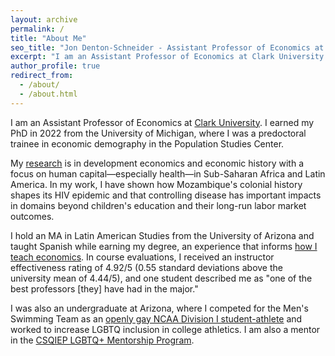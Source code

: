 ```yaml
---
layout: archive
permalink: /
title: "About Me"
seo_title: "Jon Denton-Schneider - Assistant Professor of Economics at Clark University"
excerpt: "I am an Assistant Professor of Economics at Clark University studying development and history with a focus on human capital."
author_profile: true
redirect_from: 
  - /about/
  - /about.html
---
```


<p>
I am an Assistant Professor of Economics at <a href="https://www.clarku.edu/departments/economics/">Clark University</a>. I earned my PhD in 2022 from the University of Michigan, where I was a predoctoral trainee in economic demography in the Population Studies Center.
</p>

<p>
My <a href="https://jondentonschneider.com/research">research</a> is in development economics and economic history with a focus on human capital&mdash;especially health&mdash;in Sub-Saharan Africa and Latin America. In my work, I have shown how Mozambique's colonial history shapes its HIV epidemic and that controlling disease has important impacts in domains beyond children's education and their long-run labor market outcomes.
</p>

<p>
I hold an MA in Latin American Studies from the University of Arizona and taught Spanish while earning my degree, an experience that informs <a href="https://jondentonschneider.com/teaching">how I teach economics</a>. In course evaluations, I received an instructor effectiveness rating of 4.92/5 (0.55 standard deviations above the university mean of 4.44/5), and one student described me as "one of the best professors [they] have had in the major."
</p>
    
<p>
I was also an undergraduate at Arizona, where I competed for the Men's Swimming Team as an <a href="https://jondentonschneider.com/personal">openly gay NCAA Division I student-athlete</a> and worked to increase LGBTQ inclusion in college athletics. I am also a mentor in the <a href="https://sites.google.com/view/csqiep-mentoring">CSQIEP LGBTQ+ Mentorship Program</a>.
</p>
